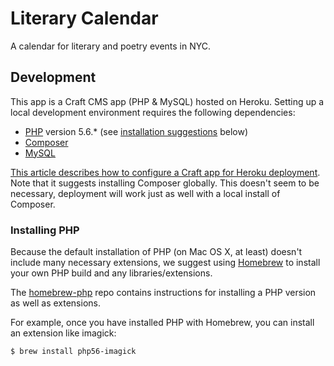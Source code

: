 # Literary Calendar

A calendar for literary and poetry events in NYC.

## Development

This app is a Craft CMS app (PHP & MySQL) hosted on Heroku. Setting up a local development environment requires the following dependencies:

- [PHP](https://www.php.net/) version 5.6.* (see [installation suggestions](#installing-php) below)
- [Composer](https://getcomposer.org/)
- [MySQL](https://www.mysql.com/)

[This article describes how to configure a Craft app for Heroku deployment](https://medium.com/@aj1215/craft-cms-on-heroku-79b991665b0b). Note that it suggests installing Composer globally. This doesn't seem to be necessary, deployment will work just as well with a local install of Composer.

### Installing PHP

Because the default installation of PHP (on Mac OS X, at least) doesn't include many necessary extensions, we suggest using [Homebrew](http://brew.sh/) to install your own PHP build and any libraries/extensions.

The [homebrew-php](https://github.com/Homebrew/homebrew-php) repo contains instructions for installing a PHP version as well as extensions.

For example, once you have installed PHP with Homebrew, you can install an extension like imagick:

```shell-session
$ brew install php56-imagick
```
